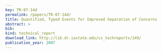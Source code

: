 ```yaml
---
key: TR-07-14d
permalink: /papers/TR-07-14d/
title: Quantified, Typed Events for Improved Separation of Concerns
abstract: >
bib:
kind: technical_report
download_link: http://lib.dr.iastate.edu/cs_techreports/249/
publication_year: 2007
---
```

